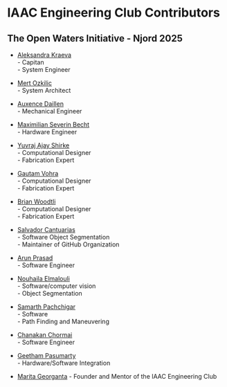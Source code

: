# IAAC Engineering Club Contributors

## The Open Waters Initiative - Njord 2025

* [Aleksandra Kraeva](https://es.linkedin.com/in/sashanosense?trk=public_post_reshare-text)<br> - Capitan <br>- System Engineer
* [Mert Ozkilic](https://es.linkedin.com/in/mert-ozkilic?trk=public_post_reshare-text)<br> - System Architect
* [Auxence Daillen](http://linkedin.com/in/auxence-daillen-32aab7226)<br> - Mechanical Engineer
* [Maximilian Severin Becht](https://www.linkedin.com/in/maximilian-becht-61a929207/)<br> - Hardware Engineer
* [Yuvraj Ajay Shirke](https://es.linkedin.com/in/yuvraj-shirke-344406b4)<br> - Computational Designer <br> - Fabrication Expert
* [Gautam Vohra](http://linkedin.com/in/gautam-vohra)<br> - Computational Designer <br> - Fabrication Expert
* [Brian Woodtli](http://linkedin.com/in/brian-woodtli-8120b811b)<br> - Computational Designer <br> - Fabrication Expert
* [Salvador Cantuarias](https://www.linkedin.com/in/salvador-cantuarias-bb5715268/?locale=en_US)<br> - Software Object Segmentation <br> - Maintainer of GitHub Organization
* [Arun Prasad](http://linkedin.com/in/architectarunprasad)<br> - Software Engineer
* [Nouhaila Elmalouli](www.linkedin.com/in/nouhaila-elmalouli-46517a208)<br> - Software/computer vision <br> - Object Segmentation 
* [Samarth Pachchigar](www.linkedin.com/in/samarth-pachchigar-245a48114)<br> - Software <br> - Path Finding and Maneuvering
* [Chanakan Chormai](https://es.linkedin.com/in/chanakanchormai?trk=public_post_reshare-text)<br> - Software Engineer
* [Geetham Pasumarty](http://linkedin.com/in/geetham-pasumarty-7210011b4)<br> - Hardware/Software Integration


* [Marita Georganta](https://www.linkedin.com/in/marita-georganta/) - Founder and Mentor of the IAAC Engineering Club
